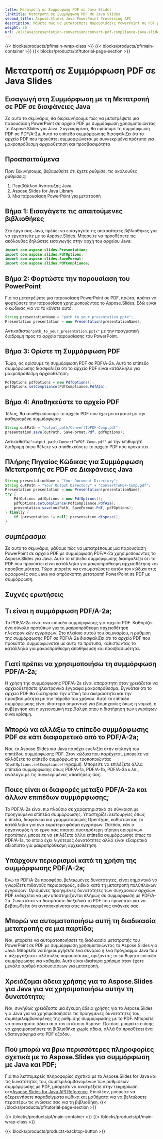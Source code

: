 ```yaml
---
title: Μετατροπή σε Συμμόρφωση PDF σε Java Slides
linktitle: Μετατροπή σε Συμμόρφωση PDF σε Java Slides
second_title: Aspose.Slides Java PowerPoint Processing API
description: Μάθετε πώς να μετατρέπετε παρουσιάσεις PowerPoint σε PDF με συμμόρφωση PDF/A-2a χρησιμοποιώντας το Aspose.Slides για Java. Ακολουθήστε τον βήμα προς βήμα οδηγό μας με τον πηγαίο κώδικα για απρόσκοπτη αρχειοθέτηση και προσβασιμότητα.
weight: 26
url: /el/java/presentation-conversion/convert-pdf-compliance-java-slides/
---
```


{{< blocks/products/pf/main-wrap-class >}}
{{< blocks/products/pf/main-container >}}
{{< blocks/products/pf/tutorial-page-section >}}

# Μετατροπή σε Συμμόρφωση PDF σε Java Slides


## Εισαγωγή στη Συμμόρφωση με τη Μετατροπή σε PDF σε διαφάνειες Java

Σε αυτό το σεμινάριο, θα διερευνήσουμε πώς να μετατρέψετε μια παρουσίαση PowerPoint σε αρχείο PDF με συμμόρφωση χρησιμοποιώντας το Aspose.Slides για Java. Συγκεκριμένα, θα ορίσουμε τη συμμόρφωση PDF σε PDF/A-2a. Αυτό το επίπεδο συμμόρφωσης διασφαλίζει ότι το αρχείο PDF που προκύπτει συμμορφώνεται με συγκεκριμένα πρότυπα για μακροπρόθεσμη αρχειοθέτηση και προσβασιμότητα.

## Προαπαιτούμενα

Πριν ξεκινήσουμε, βεβαιωθείτε ότι έχετε ρυθμίσει τις ακόλουθες ρυθμίσεις:

1. Περιβάλλον Ανάπτυξης Java
2. Aspose.Slides for Java Library
3. Μια παρουσίαση PowerPoint για μετατροπή

## Βήμα 1: Εισαγάγετε τις απαιτούμενες βιβλιοθήκες

Στο έργο σας Java, πρέπει να εισαγάγετε τις απαραίτητες βιβλιοθήκες για να εργαστείτε με το Aspose.Slides. Μπορείτε να προσθέσετε τις ακόλουθες δηλώσεις εισαγωγής στην αρχή του αρχείου Java:

```java
import com.aspose.slides.Presentation;
import com.aspose.slides.PdfOptions;
import com.aspose.slides.SaveFormat;
import com.aspose.slides.PdfCompliance;
```

## Βήμα 2: Φορτώστε την παρουσίαση του PowerPoint

Για να μετατρέψετε μια παρουσίαση PowerPoint σε PDF, πρώτα, πρέπει να φορτώσετε την παρουσίαση χρησιμοποιώντας το Aspose.Slides. Εδώ είναι ο κώδικας για να το κάνετε αυτό:

```java
String presentationName = "path_to_your_presentation.pptx";
Presentation presentation = new Presentation(presentationName);
```

 Αντικαθιστώ`"path_to_your_presentation.pptx"` με την πραγματική διαδρομή προς το αρχείο παρουσίασης του PowerPoint.

## Βήμα 3: Ορίστε τη Συμμόρφωση PDF

Τώρα, ας ορίσουμε τη συμμόρφωση PDF σε PDF/A-2a. Αυτό το επίπεδο συμμόρφωσης διασφαλίζει ότι το αρχείο PDF είναι κατάλληλο για μακροπρόθεσμη αρχειοθέτηση:

```java
PdfOptions pdfOptions = new PdfOptions();
pdfOptions.setCompliance(PdfCompliance.PdfA2a);
```

## Βήμα 4: Αποθηκεύστε το αρχείο PDF

Τέλος, θα αποθηκεύσουμε το αρχείο PDF που έχει μετατραπεί με την καθορισμένη συμμόρφωση:

```java
String outPath = "output_path/ConvertToPDF-Comp.pdf";
presentation.save(outPath, SaveFormat.Pdf, pdfOptions);
```

 Αντικαθιστώ`"output_path/ConvertToPDF-Comp.pdf"` με την επιθυμητή διαδρομή όπου θέλετε να αποθηκεύσετε το αρχείο PDF που προκύπτει.

## Πλήρης Πηγαίος Κώδικας για Συμμόρφωση Μετατροπής σε PDF σε Διαφάνειες Java

```java
String presentationName = "Your Document Directory";
String outPath = "Your Output Directory" + "ConvertToPDF-Comp.pdf";
Presentation presentation = new Presentation(presentationName);
try {
	PdfOptions pdfOptions = new PdfOptions();
	pdfOptions.setCompliance(PdfCompliance.PdfA2a);
	presentation.save(outPath, SaveFormat.Pdf, pdfOptions);
} finally {
	if (presentation != null) presentation.dispose();
}
```

## συμπέρασμα

Σε αυτό το σεμινάριο, μάθαμε πώς να μετατρέπουμε μια παρουσίαση PowerPoint σε αρχείο PDF με συμμόρφωση PDF/A-2a χρησιμοποιώντας το Aspose.Slides για Java. Αυτό το επίπεδο συμμόρφωσης διασφαλίζει ότι το PDF που προκύπτει είναι κατάλληλο για μακροπρόθεσμη αρχειοθέτηση και προσβασιμότητα. Τώρα μπορείτε να ενσωματώσετε αυτόν τον κώδικα στις εφαρμογές σας Java για απρόσκοπτη μετατροπή PowerPoint σε PDF με συμμόρφωση.

## Συχνές ερωτήσεις

## Τι είναι η συμμόρφωση PDF/A-2a;

Το PDF/A-2a είναι ένα επίπεδο συμμόρφωσης για αρχεία PDF. Καθορίζει ένα σύνολο προτύπων για τη μακροπρόθεσμη αρχειοθέτηση ηλεκτρονικών εγγράφων. Στο πλαίσιο αυτού του σεμιναρίου, η ρύθμιση της συμμόρφωσης PDF σε PDF/A-2a διασφαλίζει ότι το αρχείο PDF που προκύπτει συμμορφώνεται με αυτά τα πρότυπα, καθιστώντας το κατάλληλο για μακροπρόθεσμη αποθήκευση και προσβασιμότητα.

## Γιατί πρέπει να χρησιμοποιήσω τη συμμόρφωση PDF/A-2a;

Η χρήση της συμμόρφωσης PDF/A-2a είναι απαραίτητη όταν χρειάζεται να αρχειοθετήσετε ηλεκτρονικά έγγραφα μακροπρόθεσμα. Εγγυάται ότι το αρχείο PDF θα διατηρήσει την οπτική του ακεραιότητα και την προσβασιμότητα με την πάροδο του χρόνου. Αυτό το επίπεδο συμμόρφωσης είναι ιδιαίτερα σημαντικό για βιομηχανίες όπως η νομική, η κυβέρνηση και η υγειονομική περίθαλψη όπου η διατήρηση των εγγράφων είναι κρίσιμη.

## Μπορώ να αλλάξω το επίπεδο συμμόρφωσης PDF σε κάτι διαφορετικό από το PDF/A-2a;

 Ναι, το Aspose.Slides για Java παρέχει ευελιξία στην επιλογή του επιπέδου συμμόρφωσης PDF. Στον κώδικα που παρέχεται, μπορείτε να αλλάξετε το επίπεδο συμμόρφωσης τροποποιώντας το`pdfOptions.setCompliance()`γραμμή. Μπορείτε να επιλέξετε άλλα επίπεδα συμμόρφωσης όπως PDF/A-1a, PDF/A-1b, PDF/A-3a κ.λπ., ανάλογα με τις συγκεκριμένες απαιτήσεις σας.

## Ποιες είναι οι διαφορές μεταξύ PDF/A-2a και άλλων επιπέδων συμμόρφωσης;

Το PDF/A-2a είναι πιο πλούσιο σε χαρακτηριστικά σε σύγκριση με προηγούμενα επίπεδα συμμόρφωσης. Υποστηρίζει λειτουργίες όπως επίπεδα, διαφάνεια και γραμματοσειρές OpenType, καθιστώντας το κατάλληλο για ένα ευρύτερο φάσμα εγγράφων. Ωστόσο, εάν ο οργανισμός ή το έργο σας απαιτεί αυστηρότερη τήρηση ορισμένων προτύπων, μπορείτε να επιλέξετε άλλα επίπεδα συμμόρφωσης όπως το PDF/A-1a, το οποίο έχει λιγότερες δυνατότητες αλλά είναι εξαιρετικά αξιόπιστο για μακροπρόθεσμη αρχειοθέτηση.

## Υπάρχουν περιορισμοί κατά τη χρήση της συμμόρφωσης PDF/A-2a;

Ενώ το PDF/A-2a προσφέρει βελτιωμένες δυνατότητες, είναι σημαντικό να γνωρίζετε πιθανούς περιορισμούς, ειδικά κατά τη μετατροπή πολύπλοκων εγγράφων. Ορισμένες προηγμένες δυνατότητες των σύγχρονων αρχείων PDF ενδέχεται να μην υποστηρίζονται πλήρως σε συμμόρφωση με PDF/A-2a. Συνιστάται να δοκιμάσετε διεξοδικά το PDF που προκύπτει για να βεβαιωθείτε ότι ανταποκρίνεται στις συγκεκριμένες ανάγκες σας.

## Μπορώ να αυτοματοποιήσω αυτή τη διαδικασία μετατροπής σε μια παρτίδα;

Ναι, μπορείτε να αυτοματοποιήσετε τη διαδικασία μετατροπής του PowerPoint σε PDF με συμμόρφωση χρησιμοποιώντας το Aspose.Slides για Java. Μπορείτε να δημιουργήσετε ένα σενάριο ή ένα πρόγραμμα Java που επεξεργάζεται πολλαπλές παρουσιάσεις, ορίζοντας το επιθυμητό επίπεδο συμμόρφωσης για καθεμία. Αυτό είναι ιδιαίτερα χρήσιμο όταν έχετε μεγάλο αριθμό παρουσιάσεων για μετατροπή.

## Χρειάζομαι άδεια χρήσης για το Aspose.Slides για Java για να χρησιμοποιήσω αυτήν τη δυνατότητα;

Ναι, συνήθως χρειάζεστε μια έγκυρη άδεια χρήσης για το Aspose.Slides για Java για να χρησιμοποιήσετε τις προηγμένες δυνατότητες του, συμπεριλαμβανομένης της ρύθμισης συμμόρφωσης με το PDF. Μπορείτε να αποκτήσετε άδεια από τον ιστότοπο Aspose. Ωστόσο, μπορείτε επίσης να χρησιμοποιήσετε τη βιβλιοθήκη χωρίς άδεια, αλλά θα προσθέσει ένα υδατογράφημα στο PDF εξόδου.

## Πού μπορώ να βρω περισσότερες πληροφορίες σχετικά με το Aspose.Slides για συμμόρφωση με Java και PDF;

 Για πιο λεπτομερείς πληροφορίες σχετικά με το Aspose.Slides for Java και τις δυνατότητές του, συμπεριλαμβανομένων των ρυθμίσεων συμμόρφωσης με PDF, μπορείτε να ανατρέξετε στην τεκμηρίωση στο[Aspose.Slides for Java API Reference](https://reference.aspose.com/slides/java/). Επιπλέον, μπορείτε να εξερευνήσετε παραδείγματα κώδικα και μαθήματα για να βελτιώσετε περαιτέρω τις γνώσεις σας για τη βιβλιοθήκη.
{{< /blocks/products/pf/tutorial-page-section >}}

{{< /blocks/products/pf/main-container >}}
{{< /blocks/products/pf/main-wrap-class >}}

{{< blocks/products/products-backtop-button >}}

